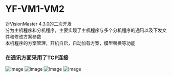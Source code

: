 # YF-VM1-VM2
对VisionMaster 4.3.0的二次开发  
分为主机程序和分机程序，主要实现了主机程序与多个分机程序的通讯以及下发文件和修改方案参数  
本机程序的方案管理，开机自启，自动加载方案，模型替换等功能  

### 在通讯方面采用了TCP连接
![image](https://github.com/user-attachments/assets/89006dd0-10fa-4aee-964b-c3085d00d2ac)
![image](https://github.com/user-attachments/assets/568c2ffe-febc-403f-bcf4-aec9babf8ed3)
![image](https://github.com/user-attachments/assets/e18bc466-dce2-4c17-84c6-795fa1d35505)
![image](https://github.com/user-attachments/assets/f27e0eaa-39c9-4eb5-89a3-e97973e5d404)
